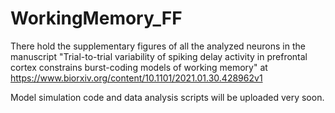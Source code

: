 # WorkingMemory_FF

There hold the supplementary figures of all the analyzed neurons in the manuscript "Trial-to-trial variability of spiking delay activity in prefrontal cortex constrains burst-coding models of working memory" at https://www.biorxiv.org/content/10.1101/2021.01.30.428962v1 

Model simulation code and data analysis scripts will be uploaded very soon.
